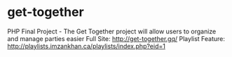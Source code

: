 # get-together
PHP Final Project - The Get Together project will allow users to organize and manage parties easier
Full Site: http://get-together.gq/
Playlist Feature: http://playlists.imzankhan.ca/playlists/index.php?eid=1
